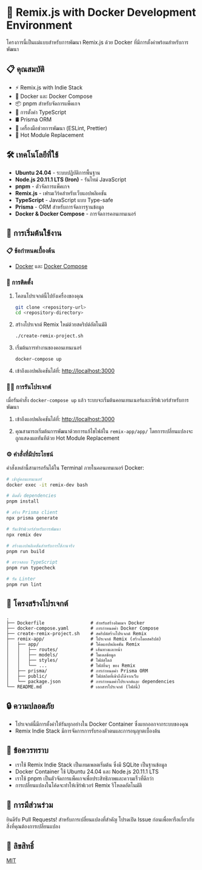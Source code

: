# 🚀 Remix.js with Docker Development Environment

โครงการนี้เป็นแม่แบบสำหรับการพัฒนา Remix.js ด้วย Docker ที่มีการตั้งค่าพร้อมสำหรับการพัฒนา

## 📋 คุณสมบัติ

- ⚡ Remix.js with Indie Stack
- 🐳 Docker และ Docker Compose
- 📦 pnpm สำหรับจัดการแพ็คเกจ
- 🔧 การตั้งค่า TypeScript
- 🛢️ Prisma ORM
- 🧰 เครื่องมือช่วยการพัฒนา (ESLint, Prettier)
- 🔄 Hot Module Replacement

## 🛠️ เทคโนโลยีที่ใช้

- **Ubuntu 24.04** - ระบบปฏิบัติการพื้นฐาน
- **Node.js 20.11.1 LTS (Iron)** - รันไทม์ JavaScript
- **pnpm** - ตัวจัดการแพ็คเกจ
- **Remix.js** - เฟรมเวิร์คสำหรับเว็บแอปพลิเคชัน
- **TypeScript** - JavaScript แบบ Type-safe
- **Prisma** - ORM สำหรับการจัดการฐานข้อมูล
- **Docker & Docker Compose** - การจัดการคอนเทนเนอร์

## 🚦 การเริ่มต้นใช้งาน

### 📋 ข้อกำหนดเบื้องต้น

- [Docker](https://www.docker.com/products/docker-desktop/) และ [Docker Compose](https://docs.docker.com/compose/install/)

### 🚀 การติดตั้ง

1. โคลนโปรเจกต์นี้ไปยังเครื่องของคุณ
   ```bash
   git clone <repository-url>
   cd <repository-directory>
   ```

2. สร้างโปรเจกต์ Remix ใหม่ด้วยสคริปต์อัตโนมัติ
   ```bash
   ./create-remix-project.sh
   ```

3. เริ่มต้นการทำงานของคอนเทนเนอร์
   ```bash
   docker-compose up
   ```

4. เข้าถึงแอปพลิเคชันได้ที่: [http://localhost:3000](http://localhost:3000)

### 🏃‍♂️ การรันโปรเจกต์

เมื่อรันคำสั่ง `docker-compose up` แล้ว ระบบจะเริ่มต้นคอนเทนเนอร์และเซิร์ฟเวอร์สำหรับการพัฒนา

1. เข้าถึงแอปพลิเคชันได้ที่: [http://localhost:3000](http://localhost:3000)

2. คุณสามารถเริ่มต้นการพัฒนาด้วยการแก้ไขไฟล์ใน `remix-app/app/` โดยการเปลี่ยนแปลงจะถูกแสดงผลทันทีด้วย Hot Module Replacement

### ⚙️ คำสั่งที่มีประโยชน์

คำสั่งเหล่านี้สามารถรันได้ใน Terminal ภายในคอนเทนเนอร์ Docker:

```bash
# เข้าสู่คอนเทนเนอร์
docker exec -it remix-dev bash

# ติดตั้ง dependencies
pnpm install

# สร้าง Prisma client
npx prisma generate

# รันเซิร์ฟเวอร์สำหรับการพัฒนา
npx remix dev

# สร้างแอปพลิเคชันสำหรับการใช้งานจริง
pnpm run build

# ตรวจสอบ TypeScript
pnpm run typecheck

# รัน Linter
pnpm run lint
```

## 📁 โครงสร้างโปรเจกต์

```
.
├── Dockerfile                 # สำหรับสร้างอิมเมจ Docker
├── docker-compose.yaml        # การกำหนดค่า Docker Compose
├── create-remix-project.sh    # สคริปต์สร้างโปรเจกต์ Remix
├── remix-app/                 # โปรเจกต์ Remix (สร้างโดยสคริปต์)
│   ├── app/                   # โค้ดแอปพลิเคชัน Remix
│   │   ├── routes/            # เส้นทางและหน้า
│   │   ├── models/            # โมเดลข้อมูล
│   │   ├── styles/            # ไฟล์สไตล์
│   │   └── ...                # ไฟล์อื่นๆ ของ Remix
│   ├── prisma/                # การกำหนดค่า Prisma ORM
│   ├── public/                # ไฟล์สถิตที่เข้าถึงได้จากเว็บ
│   └── package.json           # การกำหนดค่าโปรเจกต์และ dependencies
└── README.md                  # เอกสารโปรเจกต์ (ไฟล์นี้)
```

## 🔒 ความปลอดภัย

- โปรเจกต์นี้มีการตั้งค่าให้รันทุกอย่างใน Docker Container ซึ่งแยกออกจากระบบของคุณ
- Remix Indie Stack มีการจัดการการรับรองตัวตนและการอนุญาตเบื้องต้น

## 📝 ข้อควรทราบ

- เราใช้ Remix Indie Stack เป็นเทมเพลตเริ่มต้น ซึ่งมี SQLite เป็นฐานข้อมูล
- Docker Container ใช้ Ubuntu 24.04 และ Node.js 20.11.1 LTS
- เราใช้ pnpm เป็นตัวจัดการแพ็คเกจเพื่อประสิทธิภาพและความเร็วที่ดีกว่า
- การเปลี่ยนแปลงในโค้ดจะทำให้เซิร์ฟเวอร์ Remix รีโหลดอัตโนมัติ

## 🤝 การมีส่วนร่วม

ยินดีรับ Pull Requests! สำหรับการเปลี่ยนแปลงที่สำคัญ โปรดเปิด Issue ก่อนเพื่อหารือเกี่ยวกับสิ่งที่คุณต้องการเปลี่ยนแปลง

## 📄 ลิขสิทธิ์

[MIT](LICENSE)